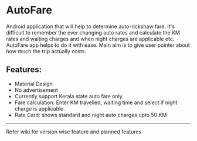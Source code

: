 # AutoFare
Android application that will help to determine auto-rickshaw fare. 
It's difficult to remember the ever changing auto rates and calculate the KM rates and waiting charges and when night charges are applicable etc. AutoFare app helps to do it with ease. Main aim is to give user pointer about how much the trip actually costs.

Features:
---------------------------------------------------------------------------------------------------------------------------------------
* Material Design
* No advertisement 
* Currently support Kerala state auto fare only.
* Fare calculation: Enter KM travelled, waiting time and select if night charge is applicable.
* Rate Card: shows standard and night auto charges upto 50 KM


--------------------------------------------------------------------------------------------------------------------------------------

Refer wiki for version wise feature and planned features
